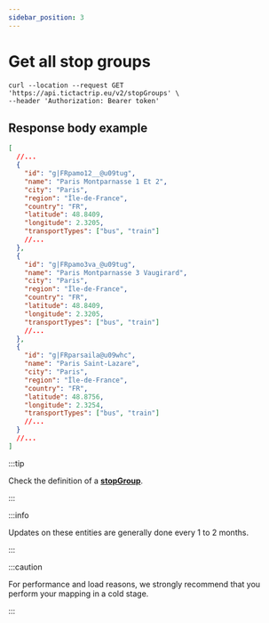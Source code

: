 ```yaml
---
sidebar_position: 3
---
```


# Get all stop groups

```
curl --location --request GET 'https://api.tictactrip.eu/v2/stopGroups' \
--header 'Authorization: Bearer token'
```

## Response body example

```json
[
  //...
  {
    "id": "g|FRpamo12__@u09tug",
    "name": "Paris Montparnasse 1 Et 2",
    "city": "Paris",
    "region": "Île-de-France",
    "country": "FR",
    "latitude": 48.8409,
    "longitude": 2.3205,
    "transportTypes": ["bus", "train"]
    //...
  },
  {
    "id": "g|FRpamo3va_@u09tug",
    "name": "Paris Montparnasse 3 Vaugirard",
    "city": "Paris",
    "region": "Île-de-France",
    "country": "FR",
    "latitude": 48.8409,
    "longitude": 2.3205,
    "transportTypes": ["bus", "train"]
    //...
  },
  {
    "id": "g|FRparsaila@u09whc",
    "name": "Paris Saint-Lazare",
    "city": "Paris",
    "region": "Île-de-France",
    "country": "FR",
    "latitude": 48.8756,
    "longitude": 2.3254,
    "transportTypes": ["bus", "train"]
    //...
  }
  //...
]
```

:::tip

Check the definition of a **[stopGroup](../Reference/stop-group.md)**.

:::

:::info

Updates on these entities are generally done every 1 to 2 months.

:::

:::caution

For performance and load reasons, we strongly recommend that you perform your mapping in a cold stage.

:::
